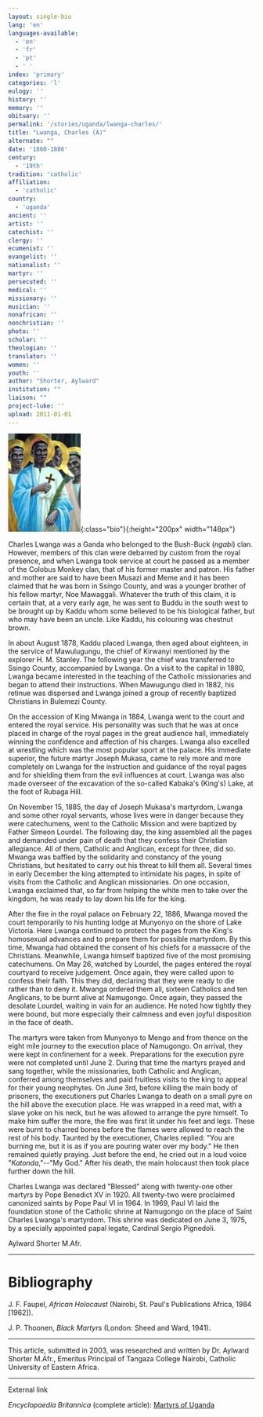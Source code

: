 ```yaml
---
layout: single-bio
lang: 'en'
languages-available:
  - 'en'
  - 'fr'
  - 'pt'
  - ' '
index: 'primary'
categories: 'l'
eulogy: ''
history: ''
memory: ''
obituary: ''
permalink: '/stories/uganda/lwanga-charles/'
title: "Lwanga, Charles (A)"
alternate: ""
date: '1860-1886'
century:
  - '19th'
tradition: 'catholic'
affiliation:
  - 'catholic'
country:
  - 'uganda'
ancient: ''
artist: ''
catechist: ''
clergy: ''
ecumenist: ''
evangelist: ''
nationalist: ''
martyr: ''
persecuted: ''
medical: ''
missionary: ''
musician: ''
nonafrican: ''
nonchristian: ''
photo: ''
scholar: ''
theologian: ''
translator: ''
women: ''
youth: ''
author: "Shorter, Aylward"
institution: ""
liaison: ""
project-luke: ''
upload: 2011-01-01
---
```


![Charles Lwanga and companions icon](/images/bio-pics/uganda/lwanga-charles/lwanga.jpg){:class="bio"}{:height="200px" width="148px"}

Charles Lwanga was a Ganda who belonged to the Bush-Buck (*ngabi*) clan. However, members of this clan were debarred by custom from the royal presence, and when Lwanga took service at court he passed as a member of the Colobus Monkey clan, that of his former master and patron. His father and mother are said to have been  Musazi and Meme and it has been claimed that he was born in Ssingo County, and was a younger brother of his fellow martyr, Noe Mawaggali. Whatever the truth of this claim, it is certain that, at a very early age, he was sent to Buddu in the south west to be brought up by Kaddu whom some believed to be his biological father, but who may have been an uncle. Like Kaddu, his colouring was chestnut brown.

In about August 1878, Kaddu placed Lwanga, then aged about eighteen, in the service of  Mawulugungu, the chief of Kirwanyi mentioned by the explorer H. M. Stanley. The following year the chief was transferred to Ssingo County, accompanied by Lwanga. On a visit to the capital in 1880, Lwanga became interested in the teaching of the Catholic missionaries and began to attend their instructions. When Mawugungu died in 1882, his retinue was dispersed and Lwanga joined a group of recently baptized Christians in Bulemezi County.

On the accession of King Mwanga in 1884, Lwanga went to the court and entered the royal service. His personality was such that he was at once placed in charge of the royal pages in the great audience hall, immediately winning the confidence and affection of his charges. Lwanga also excelled at wrestling which was the most popular sport at the palace. His immediate superior, the future martyr Joseph Mukasa, came to rely more and more completely on Lwanga for the instruction and guidance of the royal pages and for shielding them from the evil influences at court. Lwanga was also made overseer of the excavation of the so-called Kabaka's (King's) Lake, at the foot of Rubaga Hill.

On November 15, 1885, the day of Joseph Mukasa's martyrdom, Lwanga and some other royal servants, whose lives were in danger because they were catechumens, went to the Catholic Mission and were baptized by Father Simeon Lourdel. The following day, the king assembled all the pages and demanded under pain of death that they confess their Christian allegiance. All of them, Catholic and Anglican, except for three, did so. Mwanga was baffled by the solidarity and constancy of the young Christians, but hesitated to carry out his threat to kill them all. Several times in early December the king attempted to intimidate his pages, in spite of visits from the Catholic and Anglican missionaries. On one occasion, Lwanga exclaimed that, so far from helping the white men to take over the kingdom, he was ready to lay down his life for the king.

After the fire in the royal palace on February 22, 1886, Mwanga moved the court temporarily to his hunting lodge at Munyonyo on the shore of Lake Victoria. Here Lwanga continued to protect the pages from the King's homosexual advances and to prepare them for possible martyrdom. By this time, Mwanga had obtained the consent of his chiefs for a massacre of the Christians. Meanwhile, Lwanga himself baptized five of the most promising catechumens. On May 26, watched by Lourdel, the pages entered the royal courtyard to receive judgement. Once again, they were called upon to confess their faith. This they did, declaring that they were ready to die rather than to deny it. Mwanga ordered them all, sixteen Catholics and ten Anglicans, to be burnt alive at Namugongo. Once again, they passed the desolate Lourdel, waiting in vain for an audience. He noted how tightly they were bound, but more especially their calmness and even joyful disposition in the face of death.

The martyrs were taken from Munyonyo to Mengo and from thence on the eight mile journey to the execution place of  Namugongo. On arrival, they were kept in confinement  for a week. Preparations for the execution pyre were not completed until June 2. During that time the martyrs prayed and sang together, while the missionaries, both Catholic and Anglican, conferred among themselves and paid fruitless visits to the king to appeal for their young neophytes. On June 3rd, before killing the main body of prisoners, the executioners put Charles Lwanga to death on a small pyre on the hill above the execution place. He was wrapped in a reed mat, with a slave yoke on his neck, but he was allowed to arrange the pyre himself. To make him suffer the more, the fire was first lit under his feet and legs. These were burnt to charred bones before the flames were allowed to reach the rest of his body. Taunted by the executioner, Charles replied: "You are burning me, but it is as if you are pouring water over my body." He then remained quietly praying. Just before the end, he cried out in a loud voice "*Katonda*,"--"My God." After his death, the main holocaust then took place further down the hill.

Charles Lwanga was declared "Blessed" along with twenty-one other martyrs by Pope Benedict XV in 1920. All twenty-two were proclaimed canonized saints by Pope Paul VI in 1964. In 1969, Paul VI laid the foundation stone of the Catholic shrine at Namugongo on the place of  Saint Charles Lwanga's martyrdom. This shrine was dedicated on June 3, 1975, by a specially appointed  papal legate, Cardinal Sergio Pignedoli.

Aylward Shorter M.Afr.

---

# Bibliography

J. F. Faupel, *African Holocaust* (Nairobi, St. Paul's Publications Africa, 1984 [1962]).

J. P. Thoonen, *Black Martyrs* (London: Sheed and Ward, 1941).

---

This article, submitted in 2003, was researched and written by Dr. Aylward Shorter M.Afr., Emeritus Principal of Tangaza College Nairobi, Catholic University of Eastern Africa.

---

External link

*Encyclopaedia Britannica*  (complete article): [ Martyrs of Uganda](http://www.britannica.com/eb/article-9074103/Martyrs-of-Uganda)